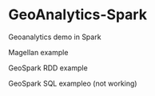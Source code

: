 # GeoAnalytics-Spark
Geoanalytics demo in Spark

Magellan example

GeoSpark RDD example 

GeoSpark SQL exampleo (not working)
